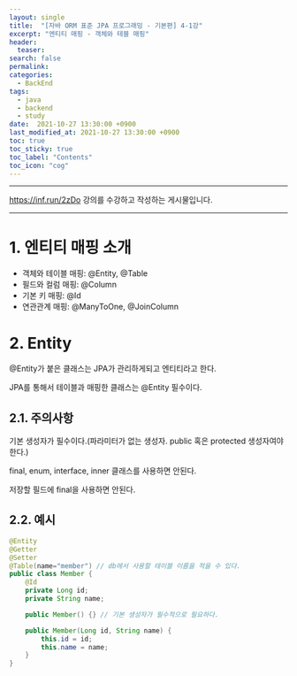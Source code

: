 ```yaml
---
layout: single
title:  "[자바 ORM 표준 JPA 프로그래밍 - 기본편] 4-1강"
excerpt: "엔티티 매핑 - 객체와 테블 매핑"
header:
  teaser: 
search: false
permalink:
categories: 
  - BackEnd
tags:
  - java
  - backend
  - study
date:  2021-10-27 13:30:00 +0900
last_modified_at: 2021-10-27 13:30:00 +0900
toc: true
toc_sticky: true
toc_label: "Contents"
toc_icon: "cog"
---
```

---

https://inf.run/2zDo 강의를 수강하고 작성하는 게시물입니다.

---

# 1. 엔티티 매핑 소개

- 객체와 테이블 매핑: @Entity, @Table
- 필드와 컬럼 매핑: @Column
- 기본 키 매핑: @Id
- 연관관계 매핑: @ManyToOne, @JoinColumn

# 2. Entity

@Entity가 붙은 클래스는 JPA가 관리하게되고 엔티티라고 한다.

JPA를 통해서 테이블과 매핑한 클래스는 @Entity 필수이다.

## 2.1. 주의사항

기본 생성자가 필수이다.(파라미터가 없는 생성자. public 혹은 protected 생성자여야한다.)

final, enum, interface, inner 클래스를 사용하면 안된다.

저장할 필드에 final을 사용하면 안된다.

## 2.2. 예시

```java
@Entity
@Getter
@Setter
@Table(name="member") // db에서 사용할 테이블 이름을 적을 수 있다.
public class Member {
    @Id
    private Long id;
    private String name;

    public Member() {} // 기본 생성자가 필수적으로 필요하다.

    public Member(Long id, String name) {
        this.id = id;
        this.name = name;
    }
}
```